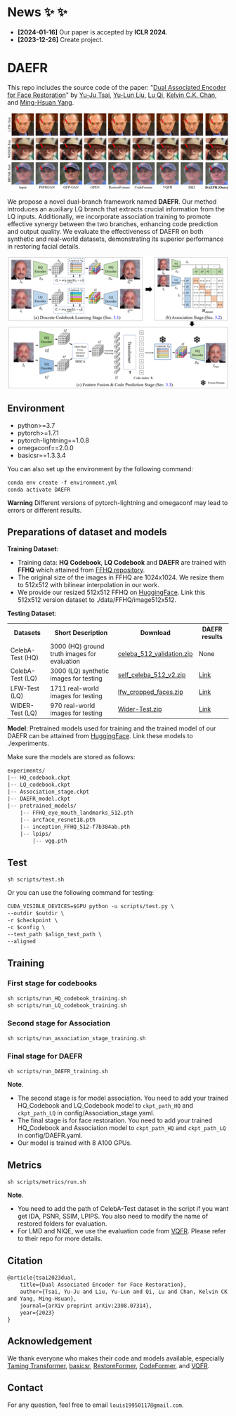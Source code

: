 # News  ✨ ✨ 
<!-- - **20230915** Update an online demo [![Huggingface Gradio](https://img.shields.io/static/v1?label=Demo&message=Huggingface%20Gradio&color=orange)](https://huggingface.co/spaces/wzhouxiff/RestoreFormerPlusPlus)
- **20230116** For convenience, we further upload the [test datasets](#testset), including CelebA (both HQ and LQ data), LFW-Test, CelebChild-Test, and Webphoto-Test, to OneDrive and BaiduYun.
- **20221003** We provide the link of the [test datasets](#testset).
- **20220924** We add the code for [**metrics**](#metrics) in scripts/metrics. -->
- **[2024-01-16]** Our paper is accepted by **ICLR 2024**.
- **[2023-12-26]** Create project.


# DAEFR

This repo includes the source code of the paper: "[Dual Associated Encoder for Face Restoration](https://arxiv.org/abs/2308.07314)" by [Yu-Ju Tsai](https://liagm.github.io/), [Yu-Lun Liu](https://yulunalexliu.github.io/), [Lu Qi](https://luqi.info/), [Kelvin C.K. Chan](https://ckkelvinchan.github.io/), and [Ming-Hsuan Yang](https://faculty.ucmerced.edu/mhyang/).

![](assets/DAEFR_results.png)

We propose a novel dual-branch framework named **DAEFR**. Our method introduces an auxiliary LQ branch that extracts crucial information from the LQ inputs. Additionally, we incorporate association training to promote effective synergy between the two branches, enhancing code prediction and output quality. We evaluate the effectiveness of DAEFR on both synthetic and real-world datasets, demonstrating its superior performance in restoring facial details.

![](assets/DAEFR_arch.png)

## Environment

- python>=3.7
- pytorch>=1.7.1
- pytorch-lightning==1.0.8
- omegaconf==2.0.0
- basicsr==1.3.3.4

You can also set up the environment by the following command:
```
conda env create -f environment.yml
conda activate DAEFR
```

**Warning** Different versions of pytorch-lightning and omegaconf may lead to errors or different results.

## Preparations of dataset and models

**Training Dataset**: 
- Training data: **HQ Codebook**, **LQ Codebook** and **DAEFR** are trained with **FFHQ** which attained from [FFHQ repository](https://github.com/NVlabs/ffhq-dataset). 
- The original size of the images in FFHQ are 1024x1024. We resize them to 512x512 with bilinear interpolation in our work. 
- We provide our resized 512x512 FFHQ on [HuggingFace](https://huggingface.co/datasets/LIAGM/FFHQ_datasets/tree/main). Link this 512x512 version dataset to ./data/FFHQ/image512x512.

**Testing Dataset**: 
   <!-- * CelebA-Test-HQ: [HuggingFace](https://huggingface.co/datasets/LIAGM/DAEFR_test_datasets/blob/main/celeba_512_validation.zip);
   * CelebA-Test-LQ: [HuggingFace](https://huggingface.co/datasets/LIAGM/DAEFR_test_datasets/blob/main/self_celeba_512_v2.zip);
   * LFW-Test: [HuggingFace](https://huggingface.co/datasets/LIAGM/DAEFR_test_datasets/blob/main/lfw_cropped_faces.zip);
   * WIDER-Test: [HuggingFace](https://huggingface.co/datasets/LIAGM/DAEFR_test_datasets/blob/main/Wider-Test.zip); -->
<table>
<tr>
    <th>Datasets</th>
    <th>Short Description</th>
    <th>Download</th>
    <th>DAEFR results</th>
</tr>
<tr>
    <td>CelebA-Test (HQ)</td>
    <td>3000 (HQ) ground truth images for evaluation</td>
    <td><a href="https://huggingface.co/datasets/LIAGM/DAEFR_test_datasets/blob/main/celeba_512_validation.zip">celeba_512_validation.zip</a></td>
    <td>None</td>
</tr>
<tr>
    <td>CelebA-Test (LQ)</td>
    <td>3000 (LQ) synthetic images for testing</td>
    <td><a href="https://huggingface.co/datasets/LIAGM/DAEFR_test_datasets/blob/main/self_celeba_512_v2.zip">self_celeba_512_v2.zip</a></td>
    <td><a href="https://huggingface.co/datasets/LIAGM/DAEFR_results/blob/main/DAEFR_celeba.zip">Link</a></td>
</tr>  
<tr>
    <td>LFW-Test (LQ)</td>
    <td>1711 real-world images for testing</td>
    <td><a href="https://huggingface.co/datasets/LIAGM/DAEFR_test_datasets/blob/main/lfw_cropped_faces.zip">lfw_cropped_faces.zip</a></td>
    <td><a href="https://huggingface.co/datasets/LIAGM/DAEFR_results/blob/main/DAEFR_lfw.zip">Link</a></td>
</tr>
<tr>
    <td>WIDER-Test (LQ)</td>
    <td>970 real-world images for testing</td>
    <td><a href="https://huggingface.co/datasets/LIAGM/DAEFR_test_datasets/blob/main/Wider-Test.zip">Wider-Test.zip</a></td>
    <td><a href="https://huggingface.co/datasets/LIAGM/DAEFR_results/blob/main/DAEFR_wider.zip">Link</a></td>
</tr>
</table>

**Model**: Pretrained models used for training and the trained model of our DAEFR can be attained from [HuggingFace](https://huggingface.co/LIAGM/DAEFR_pretrain_model/tree/main). Link these models to ./experiments.

Make sure the models are stored as follows:
```
experiments/
|-- HQ_codebook.ckpt
|-- LQ_codebook.ckpt
|-- Association_stage.ckpt
|-- DAEFR_model.ckpt
|-- pretrained_models/
    |-- FFHQ_eye_mouth_landmarks_512.pth
    |-- arcface_resnet18.pth    
    |-- inception_FFHQ_512-f7b384ab.pth
    |-- lpips/
        |-- vgg.pth

```

## Test
    sh scripts/test.sh
Or you can use the following command for testing:
```
CUDA_VISIBLE_DEVICES=$GPU python -u scripts/test.py \
--outdir $outdir \
-r $checkpoint \
-c $config \
--test_path $align_test_path \
--aligned
```

## Training
### First stage for codebooks
    sh scripts/run_HQ_codebook_training.sh
    sh scripts/run_LQ_codebook_training.sh
### Second stage for Association
    sh scripts/run_association_stage_training.sh
### Final stage for DAEFR
    sh scripts/run_DAEFR_training.sh

**Note**. 
- The second stage is for model association. You need to add your trained HQ\_Codebook and LQ\_Codebook model to `ckpt_path_HQ` and `ckpt_path_LQ` in config/Association_stage.yaml.
- The final stage is for face restoration. You need to add your trained HQ\_Codebook and Association model to `ckpt_path_HQ` and `ckpt_path_LQ` in config/DAEFR.yaml.
- Our model is trained with 8 A100 GPUs.

## <a id="metrics">Metrics</a>
    sh scripts/metrics/run.sh
    
**Note**. 
- You need to add the path of CelebA-Test dataset in the script if you want get IDA, PSNR, SSIM, LPIPS. You also need to modify the name of restored folders for evaluation.
- For LMD and NIQE, we use the evaluation code from [VQFR](https://github.com/TencentARC/VQFR). Please refer to their repo for more details.

## Citation
    @article{tsai2023dual,
        title={Dual Associated Encoder for Face Restoration},
        author={Tsai, Yu-Ju and Liu, Yu-Lun and Qi, Lu and Chan, Kelvin CK and Yang, Ming-Hsuan},
        journal={arXiv preprint arXiv:2308.07314},
        year={2023}
    }

## Acknowledgement
We thank everyone who makes their code and models available, especially [Taming Transformer](https://github.com/CompVis/taming-transformers), [basicsr](https://github.com/XPixelGroup/BasicSR), [RestoreFormer](https://github.com/wzhouxiff/RestoreFormer), [CodeFormer](https://github.com/sczhou/CodeFormer), and [VQFR](https://github.com/TencentARC/VQFR).

## Contact
For any question, feel free to email `louis19950117@gmail.com`.